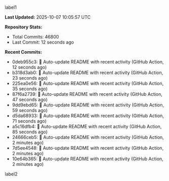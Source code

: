 
label1 
<!-- ACTIVITY_START -->
**Last Updated:** 2025-10-07 10:05:57 UTC

**Repository Stats:**
- Total Commits: 46800
- Last Commit: 12 seconds ago

**Recent Commits:**
- 0deb955c3: 🤖 Auto-update README with recent activity (GitHub Action, 12 seconds ago)
- b318d3ab0: 🤖 Auto-update README with recent activity (GitHub Action, 23 seconds ago)
- 225ea0e56: 🤖 Auto-update README with recent activity (GitHub Action, 35 seconds ago)
- 87f6a2739: 🤖 Auto-update README with recent activity (GitHub Action, 47 seconds ago)
- 9dd9ebd65: 🤖 Auto-update README with recent activity (GitHub Action, 59 seconds ago)
- d5da68933: 🤖 Auto-update README with recent activity (GitHub Action, 71 seconds ago)
- a5c16dfb4: 🤖 Auto-update README with recent activity (GitHub Action, 85 seconds ago)
- 24666ceb5: 🤖 Auto-update README with recent activity (GitHub Action, 2 minutes ago)
- 7d5ee4548: 🤖 Auto-update README with recent activity (GitHub Action, 2 minutes ago)
- 10e64b365: 🤖 Auto-update README with recent activity (GitHub Action, 2 minutes ago)
<!-- ACTIVITY_END -->

label2
